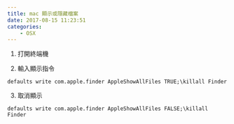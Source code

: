 ```yaml
---
title: mac 顯示或隱藏檔案
date: 2017-08-15 11:23:51
categories:
    - OSX
---
```


1. 打開終端機

2. 輸入顯示指令

```
defaults write com.apple.finder AppleShowAllFiles TRUE;\killall Finder
```

3. 取消顯示

```
defaults write com.apple.finder AppleShowAllFiles FALSE;\killall Finder
```